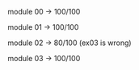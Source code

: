 module 00 -> 100/100


module 01 -> 100/100


module 02 -> 80/100 (ex03 is wrong)


module 03 -> 100/100
